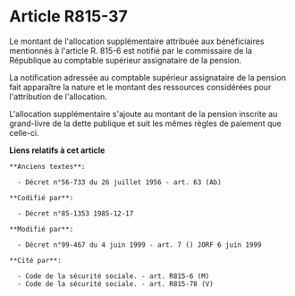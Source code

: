 # Article R815-37

Le montant de l'allocation supplémentaire attribuée aux bénéficiaires mentionnés à l'article R. 815-6 est notifié par le
commissaire de la République au comptable supérieur assignataire de la pension. 

La notification adressée au comptable supérieur assignataire de la pension fait apparaître la nature et le montant des
ressources considérées pour l'attribution de l'allocation. 

L'allocation supplémentaire s'ajoute au montant de la pension inscrite au grand-livre de la dette publique et suit les mêmes
règles de paiement que celle-ci.

**Liens relatifs à cet article**

	**Anciens textes**:

	  - Décret n°56-733 du 26 juillet 1956 - art. 63 (Ab)

	**Codifié par**:

	  - Décret n°85-1353 1985-12-17

	**Modifié par**:

	  - Décret n°99-467 du 4 juin 1999 - art. 7 () JORF 6 juin 1999

	**Cité par**:

	  - Code de la sécurité sociale. - art. R815-6 (M)
	  - Code de la sécurité sociale. - art. R815-78 (V)
